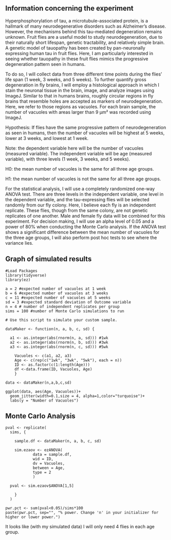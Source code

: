 ## Information concerning the experiment

Hyperphosphorylation of tau, a microtubule-associated protein, is a hallmark of many neurodegenerative disorders such as Alzheimer’s disease. However, the mechanisms behind this tau-mediated degeneration remains unknown. Fruit flies are a useful model to study neurodegeneration, due to their naturally short lifespan, genetic tractability, and relatively simple brain. A genetic model of tauopathy has been created by pan-neuronally expressing human tau in fruit flies. Here, I am particularly interested in seeing whether tauopathy in these fruit flies mimics the progressive degeneration pattern seen in humans. 

To do so, I will collect data from three different time points during the flies’ life span (1 week, 3 weeks, and 5 weeks). To further quantify gross degeneration in fly brains, I will employ a histological approach in which I stain the neuronal tissue in the brain, image, and analyze images using ImageJ. Similar to that in humans brains, roughly circular regions in fly brains that resemble holes are accepted as markers of neurodegeneration. Here, we refer to those regions as vacuoles. For each brain sample, the number of vacuoles with areas larger than 9 μm² was recorded using ImageJ. 

Hypothesis: If flies have the same progressive pattern of neurodegeneration as seen in humans, then the number of vacuoles will be highest at 5 weeks, lower at 3 weeks, and lowest at 1 week. 

Note: the dependent variable here will be the number of vacuoles (measured variable). The independent variable will be age (measured variable), with three levels (1 week, 3 weeks, and 5 weeks). 

H0: the mean number of vacuoles is the same for all three age groups. 

H1: the mean number of vacuoles is not the same for all three age groups.

For the statistical analysis, I will use a completely randomized one-way ANOVA test. There are three levels in the independent variable, one level in the dependent variable, and the tau-expressing flies will be selected randomly from our fly colony. Here, I believe each fly is an independent replicate. These flies, though from the same colony, are not genetic replicates of one another. Male and female fly data will be combined for this experiment. For decision making, I will use an alpha level of 0.05 and a power of 80% when conducting the Monte Carlo analysis. If the ANOVA test shows a significant difference between the mean number of vacuoles for the three age groups, I will also perform post hoc tests to see where the variance lies. 


## Graph of simulated results

```{r echo=FALSE, message=FALSE, warning=FALSE}
#Load Packages
library(tidyverse)
library(ez)
```

```{r}
a = 2 #expected number of vacuoles at 1 week
b = 6 #expected number of vacuoles at 3 weeks
c = 11 #expected number of vacuoles at 5 weeks
sd = 3 #expected standard deviation of Outcome variable
n = 4 # number of independent replicates per group
sims = 100 #number of Monte Carlo simulations to run

# Use this script to simulate your custom sample.

dataMaker <- function(n, a, b, c, sd) { 
  
  a1 <- as.integer(abs(rnorm(n, a, sd))) #1wk
  a2 <- as.integer(abs(rnorm(n, b, sd))) #3wk
  a3 <- as.integer(abs(rnorm(n, c, sd))) #5wk
    
    Vacuoles <- c(a1, a2, a3)
    Age <- c(rep(c("1wk", "3wk", "5wk"), each = n))
    ID <- as.factor(c(1:length(Age)))
    df <-data.frame(ID, Vacuoles, Age)
    }

data <- dataMaker(n,a,b,c,sd)

ggplot(data, aes(Age, Vacuoles))+
  geom_jitter(width=0.1,size = 4, alpha=1,color="turquoise")+
  labs(y = "Number of Vacuoles")
```

## Monte Carlo Analysis

```{r message=FALSE}
pval <- replicate(
  sims, {
 
    sample.df <- dataMaker(n, a, b, c, sd)
    
    sim.ezaov <- ezANOVA(
            data = sample.df, 
            wid = ID,
            dv = Vacuoles,
            between = Age,
            type = 2
            )
  
  pval <- sim.ezaov$ANOVA[1,5]
    
    }
  )

pwr.pct <- sum(pval<0.05)/sims*100
paste(pwr.pct, sep="", "% power. Change 'n' in your initializer for higher or lower power.")
```

It looks like (with my simulated data) I will only need 4 flies in each age group. 

